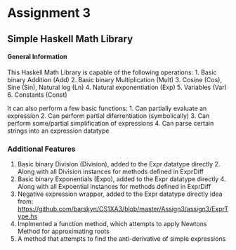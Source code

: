 # Assignment 3 
## Simple Haskell Math Library

#### General Information 
This Haskell Math Library is capable of the following operations:
	1. Basic binary Addition (Add)
	2. Basic binary Multiplication (Mult)
	3. Cosine (Cos), Sine (Sin), Natural log (Ln)
	4. Natural exponentiation (Exp)
	5. Variables (Var)
	6. Constants (Const)

It can also perform a few basic functions:
	1. Can partially evaluate an expression
	2. Can perform partial diferrentiation (symbolically)
	3. Can perform some/partial simplification of expressions
	4. Can parse certain strings into an expression datatype 

### Additional Features 
1. Basic binary Division (Division), added to the Expr datatype directly
	2. Along with all Division instances for methods defined in ExprDiff
3. Basic binary Exponentials (Expo), added to the Expr datatype directly
	4. Along with all Expoential instances for methods defined in ExprDiff
5. Negative expression wrapper, added to the Expr datatype directly idea from: https://github.com/barskyn/CS1XA3/blob/master/Assign3/assign3/ExprType.hs
6. Implmented a function method, which attempts to apply Newtons Method for approximating roots
7. A method that attempts to find the anti-derivative of simple expressions
